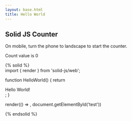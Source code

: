 ```yaml
---
layout: base.html
title: Hello World
---
```


## Solid JS Counter
On mobile, turn the phone to landscape to start the counter.

<is-land on:media="(min-width: 30em)">
  <vanilla-web-component>
    <div>Count value is 0</div>
  </vanilla-web-component>
  <template data-island="replace">
    <div id="app"><div>
    <script src="{{ '/assets/app/app.min.js' | url | version }}"></script>
  </template>
</is-land>

<div id="test"> 
  <HelloWorld />  
</div>
    
{% solid %}  
import { render } from 'solid-js/web';

function HelloWorld() {
  return <div>Hello World!</div>;
}

render(() => <HelloWorld />, document.getElementById('test'))

{% endsolid %}
